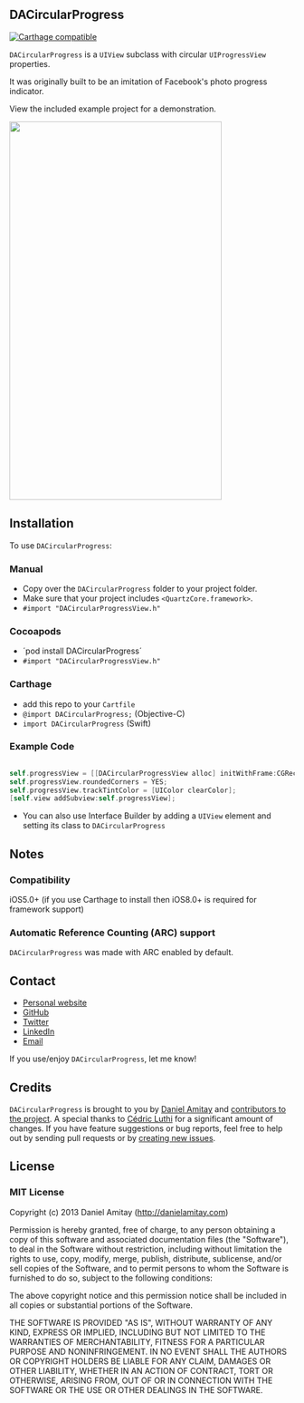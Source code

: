 ## DACircularProgress 
[![Carthage compatible](https://img.shields.io/badge/Carthage-compatible-4BC51D.svg?style=flat)](https://github.com/Carthage/Carthage)

`DACircularProgress` is a `UIView` subclass with circular `UIProgressView` properties.

It was originally built to be an imitation of Facebook's photo progress indicator.

View the included example project for a demonstration.

<img src="./screenshot.png" width="375" height="668">

## Installation

To use `DACircularProgress`:

### Manual
- Copy over the `DACircularProgress` folder to your project folder.
- Make sure that your project includes `<QuartzCore.framework>`.
- `#import "DACircularProgressView.h"`

### Cocoapods
- ´pod install DACircularProgress´
- `#import "DACircularProgressView.h"`

### Carthage
- add this repo to your `Cartfile`
- `@import DACircularProgress;` (Objective-C)
- `import DACircularProgress` (Swift)

### Example Code

```objective-c

self.progressView = [[DACircularProgressView alloc] initWithFrame:CGRectMake(140.0f, 30.0f, 40.0f, 40.0f)];
self.progressView.roundedCorners = YES;
self.progressView.trackTintColor = [UIColor clearColor];
[self.view addSubview:self.progressView];
```

- You can also use Interface Builder by adding a `UIView` element and setting its class to `DACircularProgress`

## Notes

### Compatibility

iOS5.0+ (if you use Carthage to install then iOS8.0+ is required for framework support)

### Automatic Reference Counting (ARC) support

`DACircularProgress` was made with ARC enabled by default.

## Contact

- [Personal website](http://danielamitay.com)
- [GitHub](http://github.com/danielamitay)
- [Twitter](http://twitter.com/danielamitay)
- [LinkedIn](http://www.linkedin.com/in/danielamitay)
- [Email](hello@danielamitay.com)

If you use/enjoy `DACircularProgress`, let me know!

## Credits

`DACircularProgress` is brought to you by [Daniel Amitay](http://www.amitay.us) and [contributors to the project](https://github.com/danielamitay/DACircularProgress/contributors). A special thanks to [Cédric Luthi](https://github.com/0xced) for a significant amount of changes. If you have feature suggestions or bug reports, feel free to help out by sending pull requests or by [creating new issues](https://github.com/danielamitay/DACircularProgress/issues/new).

## License

### MIT License

Copyright (c) 2013 Daniel Amitay (http://danielamitay.com)

Permission is hereby granted, free of charge, to any person obtaining a copy
of this software and associated documentation files (the "Software"), to deal
in the Software without restriction, including without limitation the rights
to use, copy, modify, merge, publish, distribute, sublicense, and/or sell
copies of the Software, and to permit persons to whom the Software is
furnished to do so, subject to the following conditions:

The above copyright notice and this permission notice shall be included in
all copies or substantial portions of the Software.

THE SOFTWARE IS PROVIDED "AS IS", WITHOUT WARRANTY OF ANY KIND, EXPRESS OR
IMPLIED, INCLUDING BUT NOT LIMITED TO THE WARRANTIES OF MERCHANTABILITY,
FITNESS FOR A PARTICULAR PURPOSE AND NONINFRINGEMENT. IN NO EVENT SHALL THE
AUTHORS OR COPYRIGHT HOLDERS BE LIABLE FOR ANY CLAIM, DAMAGES OR OTHER
LIABILITY, WHETHER IN AN ACTION OF CONTRACT, TORT OR OTHERWISE, ARISING FROM,
OUT OF OR IN CONNECTION WITH THE SOFTWARE OR THE USE OR OTHER DEALINGS IN
THE SOFTWARE.

